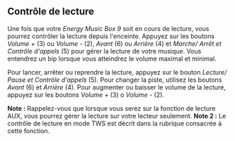 ## Contrôle de lecture

Une fois que votre *Energy Music Box 9* soit en cours de lecture, vous pourrez contrôler la lecture depuis l'enceinte. Appuyez sur les boutons *Volume +* (3) ou *Volume -* (2), *Avant* (6) ou *Arrière* (4) et *Marche/ Arrêt et Contrôle d'appels* (5) pour gérer la lecture de votre musique. Vous entendrez un bip lorsque vous atteindrez le volume maximal et minimal.

Pour lancer, arrêter ou reprendre la lecture, appuyez sur le bouton *Lecture/ Pause et Contrôle d'appels* (5).
Pour changer la piste, utilisez les boutons *Avant* (6) et *Arrière* (4).
Pour augmenter ou baisser le volume de la lecture, appuyez sur les boutons *Volume +* (3) o *Volume -* (2).

**Note :** Rappelez-vous que lorsque vous serez sur la fonction de lecture AUX, vous pourrez gérer la lecture sur votre lecteur seulement.
**Note 2 :** Le contrôle de lecture en mode TWS est décrit dans la rubrique consacrée à cette fonction.
